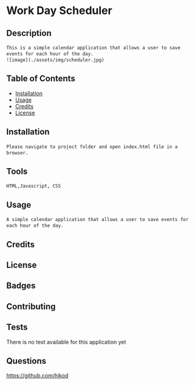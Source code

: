 # Work Day Scheduler


  ## Description

    This is a simple calendar application that allows a user to save events for each hour of the day. 
    ![image](./assets/img/scheduler.jpg)
  
  ## Table of Contents
 
  * [Installation](#installation)
  * [Usage](#usage)
  * [Credits](#credits)
  * [License](#license)
  
  ## Installation

    Please navigate to project folder and open index.html file in a browser. 

  ## Tools
	HTML,Javascript, CSS	
  
  ## Usage

    A simple calendar application that allows a user to save events for each hour of the day. 
  
  ## Credits
 

  ## License
 
  
  ## Badges
 
  
  ## Contributing
 
  
  ## Tests

  There is no test available for this application yet

  ## Questions
    
  https://github.com/hikod


